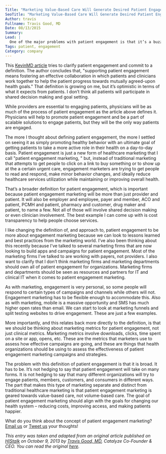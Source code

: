 ```yaml
---
Title: "Marketing Value-Based Care Will Generate Desired Patient Engagement Results"
SeoTitle: "Marketing Value-Based Care Will Generate Desired Patient Engagement Results"
Author: travis
Fullname: Travis Good, MD
Date: 08/13/2015
Summary: 
Lead: |
  One of the major problems with patient engagement is that it’s a buzzword. Like most buzzwords, it is often used without much thought going in to what it really means. I admit to being part of the problem. I’ve written about patient engagement without providing a real definition for it. I think I know what I mean by patient engagement, but my definition tends to be use case driven, meaning I have something very specific applications of engagement in mind when I write about it.
Tags: patient, engagement
Category: company
---
```

This [KevinMD article](http://www.kevinmd.com/blog/2013/10/real-patient-engagement-depends-defining-correctly.html) tries to clarify patient engagement and commit to a definition. The author concludes that, "supporting patient engagement means fostering an effective collaboration in which patients and clinicians work together to help the patient progress towards mutually agreed-upon health goals." That definition is growing on me, but it’s optimistic in terms of what it expects from patients. I don’t think all patients will participate in shared decision making and goal setting.

While providers are essential to engaging patients, physicians will be as much of the process of patient engagement as the article above defines it. Physicians will help to promote patient engagement and be a part of scalable solutions to engage patients, but they will be the only way patients are engaged.

The more I thought about defining patient engagement, the more I settled on seeing it as simply promoting healthy behavior with an ultimate goal of getting patients to take a more active role in their health on a day-to-day basis. Patient engagement is just a new form of healthcare marketing that I call "patient engagement marketing, " but, instead of traditional marketing that attempts to get people to click on a link to buy something or to show up at the a certain urgent care, engagement marketers are trying to get people to read and respond, make minor behavior changes, and ideally reduce healthcare services utilization while maintaining or improving overall health.

That’s a broader definition for patient engagement, which is important because patient engagement marketing will be more than just provider and patient. It will also be employer and employee, payer and member, ACO and patient, PCMH and patient, pharmacy and customer, drug maker and patient, to name a few. Not all of those will involve shared decision making or even clinician involvement. The best example I can come up with is cost transparency to help people choose services.

I like changing the definition of, and approach to, patient engagement to be more about engagement marketing because we can look to lessons learned and best practices from the marketing world. I’ve also been thinking about this recently because I’ve talked to several marketing firms that are now looking to build apps and campaigns for patient engagement. Most of the marketing firms I’ve talked to are working with payers, not providers. I also want to clarify that I don’t think marketing firms and marketing departments should own all of patient engagement for organizations. Marketing firms and departments should be seen as resources and partners for IT and clinical IT when it comes to patient engagement marketing.

As with marketing, engagement is very personal, so some people will respond to certain types of campaigns and channels while others will not. Engagement marketing has to be flexible enough to accommodate this. Also as with marketing, mobile is a massive opportunity and SMS has much higher open rates than email. We can start to look at marketing funnels and split testing websites to drive engagement. These are just a few examples.

More importantly, and this relates back more directly to the definition, is that we should be thinking about marketing metrics for patient engagement, not just clinical metrics. Marketing metrics involve downloads, clicks, time spent on a site or app, opens, etc. These are the metrics that marketers use to assess how effective campaigns are going, and these are things that health organizations should be using to assess the effectiveness of patient engagement marketing campaigns and strategies.

The problem with this definition of patient engagement is that it is broad. It has to be. It’s not hedging to say that patient engagement will take on many forms. It is not hedging to say that many different organizations will try to engage patients, members, customers, and consumers in different ways. The part that makes this type of marketing separate and distinct from traditional healthcare marketing is that patient engagement marketing is geared towards value-based care, not volume-based care. The goal of patient engagement marketing should align with the goals for changing our health system – reducing costs, improving access, and making patients happier.

What do you think about the concept of patient engagement marketing? [Email us](hello@catalyze.io) or [Tweet us](https://twitter.com/catalyzeio) your thoughts!

_*This entry was taken and adapted from an original article published on [HIStalk](http://histalkmobile.com/) on October 9, 2013 by [Travis Good, MD](https://catalyze.io/travis), Catalyze Co-Founder & CEO. You can read the original [here](http://histalkmobile.com/patient-engagement-marketing-value-based-care/)*._
